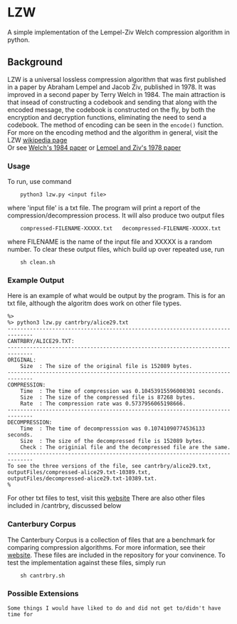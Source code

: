 # LZW
A simple implementation of the Lempel-Ziv Welch compression algorithm in python.

## Background

LZW is a universal lossless compression algorithm that was first published in a paper by Abraham Lempel and Jacob Ziv, published in 1978. It was improved in a second paper by Terry Welch in 1984. The main attraction is that insead of constructing a codebook and sending that along with the encoded message, the codebook is constructed on the fly, by both the encryption and decryption functions, eliminating the need to send a codebook. The method of encoding can be seen in the `encode()` function. For more on the encoding method and the algorithm in general, visit the LZW [wikipedia page](https://en.wikipedia.org/wiki/Lempel–Ziv–Welch)  
Or see [Welch's 1984 paper](https://courses.cs.duke.edu//spring03/cps296.5/papers/welch_1984_technique_for.pdf) or [Lempel and Ziv's 1978 paper](https://courses.cs.duke.edu/spring03/cps296.5/papers/ziv_lempel_1977_universal_algorithm.pdf)  

### Usage

To run, use command 

```
    python3 lzw.py <input file>
```

where 'input file' is a txt file. The program will print a report of the compression/decompression process.
It will also produce two output files 

```
    compressed-FILENAME-XXXXX.txt   decompressed-FILENAME-XXXXX.txt
```
where FILENAME is the name of the input file and XXXXX is a random number. 
To clear these output files, which build up over repeated use, run

```
    sh clean.sh
```

### Example Output

Here is an example of what would be output by the program. This is for an txt file, although the algoritm does work on other file types.

```
%>
%> python3 lzw.py cantrbry/alice29.txt
------------------------------------------------------------------------------
CANTRBRY/ALICE29.TXT:
------------------------------------------------------------------------------
ORIGINAL:
    Size  : The size of the original file is 152089 bytes.
------------------------------------------------------------------------------
COMPRESSION:
    Time  : The time of compression was 0.10453915596008301 seconds.
    Size  : The size of the compressed file is 87268 bytes.
    Rate  : The compression rate was 0.5737956065198666.
------------------------------------------------------------------------------
DECOMPRESSION:
    Time  : The time of decompresssion was 0.10741090774536133 seconds.
    Size  : The size of the decompressed file is 152089 bytes.
    Check : The originial file and the decompressed file are the same.
------------------------------------------------------------------------------
To see the three versions of the file, see cantrbry/alice29.txt, outputFiles/compressed-alice29.txt-10389.txt, outputFiles/decompressed-alice29.txt-10389.txt.
%
```

For other txt files to test, visit this [website](https://gutenberg.org) There are also other files included in /cantrbry, discussed below

### Canterbury Corpus

The Canterbury Corpus is a collection of files that are a benchmark for comparing compression algorithms. For more information, see their [website](https://corpus.canterbury.ac.nz/descriptions/). These files are included in the repository for your convinence. To test the implementation against these files, simply run 

```
    sh cantrbry.sh
```

### Possible Extensions

    Some things I would have liked to do and did not get to/didn't have time for
